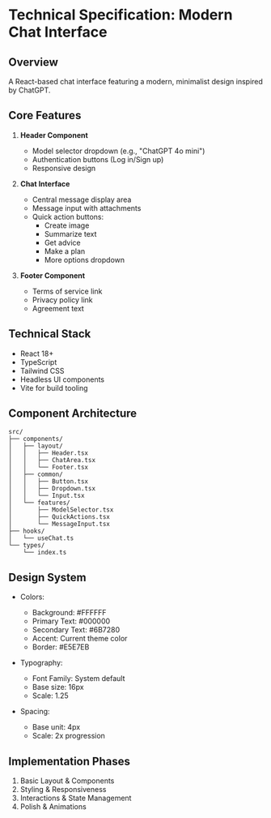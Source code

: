 # Technical Specification: Modern Chat Interface

## Overview
A React-based chat interface featuring a modern, minimalist design inspired by ChatGPT.

## Core Features
1. **Header Component**
   - Model selector dropdown (e.g., "ChatGPT 4o mini")
   - Authentication buttons (Log in/Sign up)
   - Responsive design

2. **Chat Interface**
   - Central message display area
   - Message input with attachments
   - Quick action buttons:
     - Create image
     - Summarize text
     - Get advice
     - Make a plan
     - More options dropdown

3. **Footer Component**
   - Terms of service link
   - Privacy policy link
   - Agreement text

## Technical Stack
- React 18+
- TypeScript
- Tailwind CSS
- Headless UI components
- Vite for build tooling

## Component Architecture
```
src/
├── components/
│   ├── layout/
│   │   ├── Header.tsx
│   │   ├── ChatArea.tsx
│   │   └── Footer.tsx
│   ├── common/
│   │   ├── Button.tsx
│   │   ├── Dropdown.tsx
│   │   └── Input.tsx
│   └── features/
│       ├── ModelSelector.tsx
│       ├── QuickActions.tsx
│       └── MessageInput.tsx
├── hooks/
│   └── useChat.ts
└── types/
    └── index.ts
```

## Design System
- Colors:
  - Background: #FFFFFF
  - Primary Text: #000000
  - Secondary Text: #6B7280
  - Accent: Current theme color
  - Border: #E5E7EB

- Typography:
  - Font Family: System default
  - Base size: 16px
  - Scale: 1.25

- Spacing:
  - Base unit: 4px
  - Scale: 2x progression

## Implementation Phases
1. Basic Layout & Components
2. Styling & Responsiveness
3. Interactions & State Management
4. Polish & Animations
